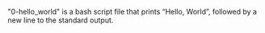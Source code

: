 "0-hello_world" is a bash script file that prints “Hello, World”, followed by a new line to the standard output.
